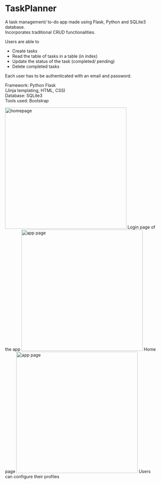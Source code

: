 # TaskPlanner
A task management/ to-do app made using Flask, Python and SQLite3 database. <br>
Incorporates traditional CRUD functionalities. <br>

Users are able to 
- Create tasks <br>
- Read the table of tasks in a table (in index) <br>
- Update the status of the task (completed/ pending) <br>
- Delete completed tasks <br>


Each user has to be authenticated with an email and password. <br>

Framework: Python Flask <br>
(Jinja templating, HTML, CSS) <br>
Database: SQLite3 <br>
Tools used: Bootstrap <br>



<p float="left">

<img width="400" alt="homepage" src="https://user-images.githubusercontent.com/96589109/148578461-b473448c-020c-4d6f-9548-985cfa2f9078.png">
Login page of the app
<img width="400" alt="app page" src="https://user-images.githubusercontent.com/96589109/167164702-73649360-61de-418c-97ed-bf9471f55524.png">
Home page
<img width="400" alt="app page" src="https://user-images.githubusercontent.com/96589109/167164731-df331580-1934-4388-a94c-cefe1eb53a3e.png">
Users can configure their profiles
</p>
